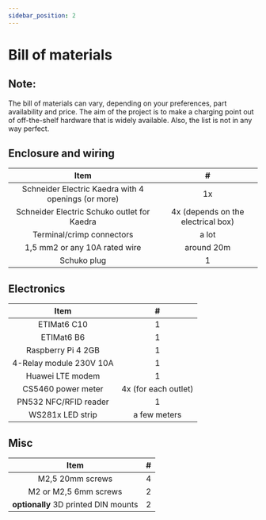 ```yaml
---
sidebar_position: 2
---
```


# Bill of materials

## Note:

The bill of materials can vary, depending on your preferences, part availability and price. The aim of the project is to
make a charging point out of off-the-shelf hardware that is widely available. Also, the list is not in any way perfect.

## Enclosure and wiring

| Item| # | 
| :---:    | :---:    | 
| Schneider Electric Kaedra with 4 openings (or more) | 1x | 
| Schneider Electric Schuko outlet for Kaedra | 4x (depends on the electrical box)| 
| Terminal/crimp connectors | a lot | 
| 1,5 mm2 or any 10A rated wire | around 20m | 
| Schuko plug | 1 |

## Electronics

| Item| # | 
| :---:    | :---:    | 
| ETIMat6 C10 | 1 | 
| ETIMat6 B6 | 1 | 
| Raspberry Pi 4 2GB | 1 | 
| 4-Relay module 230V 10A | 1 | 
| Huawei LTE modem | 1 | 
| CS5460 power meter | 4x (for each outlet) | 
| PN532 NFC/RFID reader | 1 | 
| WS281x LED strip | a few meters | 

## Misc

| Item| # | 
| :---:    | :---:    | 
| M2,5 20mm screws | 4 |
| M2 or M2,5 6mm screws | 2 | 
| __optionally__ 3D printed DIN mounts | 2 |